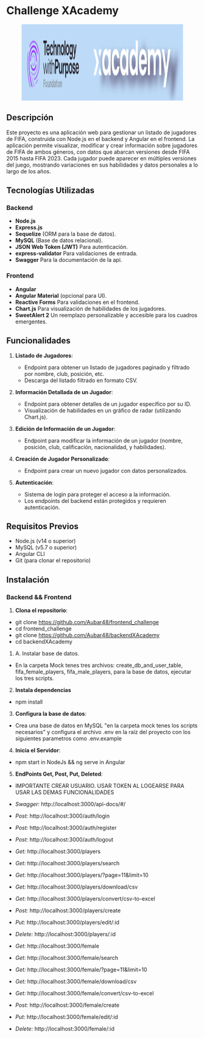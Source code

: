 # Challenge XAcademy
<figure><img src="./mock/Santex.png" alt="logo" style="height: 200px;"></figure>

## Descripción

Este proyecto es una aplicación web para gestionar un listado de jugadores de FIFA, construida con Node.js en el backend y Angular en el frontend. La aplicación permite visualizar, modificar y crear información sobre jugadores de FIFA de ambos géneros, con datos que abarcan versiones desde FIFA 2015 hasta FIFA 2023. Cada jugador puede aparecer en múltiples versiones del juego, mostrando variaciones en sus habilidades y datos personales a lo largo de los años.

## Tecnologías Utilizadas

### Backend
- **Node.js**
- **Express.js**
- **Sequelize** (ORM para la base de datos).
- **MySQL** (Base de datos relacional).
- **JSON Web Token (JWT)** Para autenticación.
- **express-validator** Para validaciones de entrada.
- **Swagger** Para la documentación de la api.

### Frontend
- **Angular**
- **Angular Material** (opcional para UI).
- **Reactive Forms** Para validaciones en el frontend.
- **Chart.js** Para visualización de habilidades de los jugadores.
- **SweetAlert 2** Un reemplazo personalizable y accesible para los cuadros emergentes.


## Funcionalidades

1. **Listado de Jugadores**:
   - Endpoint para obtener un listado de jugadores paginado y filtrado por nombre, club, posición, etc.
   - Descarga del listado filtrado en formato CSV.
   
2. **Información Detallada de un Jugador**:
   - Endpoint para obtener detalles de un jugador específico por su ID.
   - Visualización de habilidades en un gráfico de radar (utilizando Chart.js).

3. **Edición de Información de un Jugador**:
   - Endpoint para modificar la información de un jugador (nombre, posición, club, calificación, nacionalidad, y habilidades).

4. **Creación de Jugador Personalizado**:
   - Endpoint para crear un nuevo jugador con datos personalizados.

5. **Autenticación**:
   - Sistema de login para proteger el acceso a la información.
   - Los endpoints del backend están protegidos y requieren autenticación.

## Requisitos Previos

- Node.js (v14 o superior)
- MySQL (v5.7 o superior)
- Angular CLI
- Git (para clonar el repositorio)

## Instalación

### Backend && Frontend

1. **Clona el repositorio**:

-   git clone https://github.com/Aubar48/frontend_challenge
-   cd frontend_challenge
-   git clone https://github.com/Aubar48/backendXAcademy
-   cd backendXAcademy

1. A. Instalar base de datos.
- En la carpeta Mock tenes tres archivos: create_db_and_user_table, fifa_female_players,
fifa_male_players, para la base de datos, ejecutar los tres scripts.


2. **Instala dependencias**

- npm install

3.  **Configura la base de datos**:

- Crea una base de datos en MySQL "en la carpeta mock tenes los scripts necesarios" y configura el archivo .env en la raíz del proyecto con los siguientes parametros como .env.example

4. **Inicia el Servidor**: 

- npm start in NodeJs && ng serve in Angular

5. **EndPoints Get, Post, Put, Deleted**:
- IMPORTANTE CREAR USUARIO. USAR TOKEN AL LOGEARSE PARA USAR LAS DEMAS FUNCIONALIDADES 

- *Swagger:* http://localhost:3000/api-docs/#/

- *Post:* http://localhost:3000/auth/login
- *Post:* http://localhost:3000/auth/register
- *Post:* http://localhost:3000/auth/logout

- *Get:* http://localhost:3000/players
- *Get:* http://localhost:3000/players/search
- *Get:* http://localhost:3000/players/?page=11&limit=10
- *Get:* http://localhost:3000/players/download/csv
- *Get:* http://localhost:3000/players/convert/csv-to-excel
- *Post:* http://localhost:3000/players/create
- *Put:* http://localhost:3000/players/edit/:id
- *Delete:* http://localhost:3000/players/:id

- *Get:* http://localhost:3000/female
- *Get:* http://localhost:3000/female/search
- *Get:* http://localhost:3000/female/?page=11&limit=10
- *Get:* http://localhost:3000/female/download/csv
- *Get:* http://localhost:3000/female/convert/csv-to-excel
- *Post:* http://localhost:3000/female/create
- *Put:* http://localhost:3000/female/edit/:id
- *Delete:* http://localhost:3000/female/:id